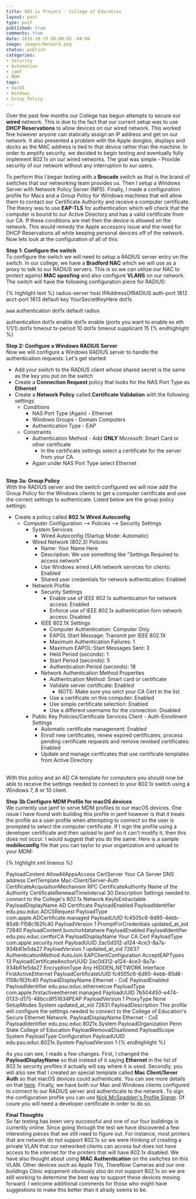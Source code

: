 ```yaml
---
title: 802.1x Project - College of Education
layout: post
type: post
published: true
comments: true
date: 2016-10-19 08:00:03 -04:00
image: images/Network.png
status: publish
categories:
- Security
- Automation
- jamf
- MDM
tags:
- macOS
- Windows
- Group Policy
---
```

Over the past few months our College has begun attempts to secure our **wired** network. This is due to the fact that our current setup was to use **DHCP Reservations** to allow devices on our wired network. This worked fine however anyone can statically assign an IP address and get on our network. It also presented a problem with the Apple dongles, displays and docks as the MAC address is tied to that device rather than the machine. In order to amplify security, we decided to begin testing and eventually fully implement 802.1x on our wired networks. The goal was simple - Provide security of our network without any interruption to our users.

To perform this I began testing with a **Brocade** switch as that is the brand of switches that our networking team provides us. Then I setup a Windows Server with Network Policy Server (NPS). Finally, I made a configuration profile for Macs and a Group Policy for Windows machines that will allow them to contact our Certificate Authority and receive a computer certificate. The theory was to use **EAP-TLS** for authentication which will check that the computer is bound to our Active Directory and has a valid certificate from our CA. If these conditions are met then the device is allowed on the network. This would remedy the Apple accessory issue and the need for DHCP Reservations all while keeping personal devices off of the network. Now lets look at the configuration of all of this:

**Step 1: Configure the switch**<br/>
To configure the switch we will need to setup a RADIUS server entry on the switch. In our college, we have a **Bradford NAC** which we will use as a proxy to talk to our RADIUS servers. This is so we can utilize our NAC to protect against **MAC spoofing** and also configure **VLANS** on our network. The switch will have the following configuration piece for RADIUS:

{% highlight text %}
radius-server host IPAddressOfRADIUS auth-port 1812 acct-port 1813 default key YourSecretKeyHere dot1x

aaa authentication dot1x default radius

authentication
    dot1x enable
    dot1x enable (ports you want to enable ex eth 1/1/1)
    dot1x timeout tx-period 10
    dot1x timeout supplicant 15
{% endhighlight %}

**Step 2: Configure a Windows RADIUS Server**<br/>
Now we will configure a Windows RADIUS server to handle the authentication requests. Let's get started:

- Add your switch to the RADIUS client whose shared secret is the same as the key you put on the switch
- Create a **Connection Request** policy that looks for the NAS Port Type as **Ethernet**
- Create a **Network Policy** called **Certificate Validation** with the following settings
    + Conditions
        * NAS Port Type (Again) - Ethernet
        * Windows Groups - Domain Computers
        * Authentication Type - EAP
    + Constraints
        * Authentication Method - Add **ONLY** Microsoft: Smart Card or other certificate
            - In the certificate settings select a certificate for the server from your CA
        * Again under NAS Port Type select Ethernet<br/><br/>

**Step 3a: Group Policy**<br/>
With the RADIUS server and the switch configured we will now add the Group Policy for the Windows clients to get a computer certificate and use the correct settings to authenticate. Listed below are the group policy settings:

- Create a policy called **802.1x Wired Autoconfig**
    - Computer Configuration --> Policies --> Security Settings
        - System Services
            - Wired Autoconfig (Startup Mode: Automatic)
        - Wired Network (802.3) Policies
            - Name: Your Name Here
            - Description: We use something like "Settings Required to access network"
            - Use Windows wired LAN network services for clients: Enabled
            - Shared user credentials for network authentication: Enabled
        - Network Profile
            - Security Settings
                - Enable use of IEEE 802.1x authentication for network access: Enabled
                - Enforce use of IEEE 802.1x authentication forn network access: Disabled
            - IEEE 802.1X Settings
                - Computer Authentication: Computer Only
                - EAPOL Start Message: Transmit per IEEE 802.1X
                - Maximum Authentication Failures: 1
                - Maximum EAPOL-Start Messages Sent: 3
                - Held Period (seconds): 1
                - Start Period (seconds): 5
                - Authentication Period (seconds): 18
            - Network Authentication Method Properties
                - Authentication Method: Smart card or certificate
                - Validate server certificate: Enabled
                    - NOTE: Make sure you selct your CA Cert in the list
                - Use a certificate on this computer: Enabled
                - Use simple certificate selection: Enabled
                - Use a different username for the connection: Disabled
        - Public Key Policies/Certificate Services Client - Auth-Enrollment Settings
            - Automatic certificate management: Enabled
            - Enroll new certificates, renew expired certificates, process pending certificate requests and remove revoked certificates: Enabled
            - Update and manage certficates that use certificate templates from Active Directory<br/><br/>

With this policy and an AD CA template for computers you should now be able to receive the settings needed to connect to your 802.1x switch using a Windows 7, 8 or 10 client.

**Step 3b Configure MDM Profile for macOS devices**<br/>
We currently use jamf to serve MDM profiles to our macOS devices. One issue I have found with building this profile in jamf however is that it treats the profile as a user profile when attempting to connect so the user is prompted to select the computer certificate. If I sign the profile using a developer certificate and then upload to jamf so it can't modify it, then this does not occur. I would suggest that you do the same. Here is a sample **mobileconfig** file that you can taylor to your organization and upload to your MDM:

{% highlight xml linenos %}
<?xml version="1.0" encoding="UTF-8"?>
<!DOCTYPE plist PUBLIC "-//Apple//DTD PLIST 1.0//EN" "http://www.apple.com/DTDs/PropertyList-1.0.dtd">
<plist version="1.0">
<dict>
    <key>PayloadContent</key>
    <array>
        <dict>
            <key>AllowAllAppsAccess</key>
            <true/>
            <key>CertServer</key>
            <string>Your CA Server DNS address</string>
            <key>CertTemplate</key>
            <string>Mac-Client/Server-Auth</string>
            <key>CertificateAcquisitionMechanism</key>
            <string>RPC</string>
            <key>CertificateAuthority</key>
            <string>Name of the Authority</string>
            <key>CertificateRenewalTimeInterval</key>
            <integer>30</integer>
            <key>Description</key>
            <string>Settings needed to connect to the College's 802.1x Network</string>
            <key>KeyIsExtractable</key>
            <false/>
            <key>PayloadDisplayName</key>
            <string>AD Certificate</string>
            <key>PayloadEnabled</key>
            <true/>
            <key>PayloadIdentifier</key>
            <string>edu.psu.educ.ADCSRequest</string>
            <key>PayloadType</key>
            <string>com.apple.ADCertificate.managed</string>
            <key>PayloadUUID</key>
            <string>fc4505c6-8d95-4ebb-85d8-f158c162fc40</string>
            <key>PayloadVersion</key>
            <integer>1</integer>
            <key>PromptForCredentials</key>
            <false/>
            <key>updated_at_xid</key>
            <integer>72640</integer>
        </dict>
        <dict>
            <key>PayloadContent</key>
            <data>
            bunchofdatahere
            </data>
            <key>PayloadEnabled</key>
            <true/>
            <key>PayloadIdentifier</key>
            <string>edu.psu.educ.certforCA</string>
            <key>PayloadDisplayName</key>
            <string>Your CA Cert</string>
            <key>PayloadType</key>
            <string>com.apple.security.root</string>
            <key>PayloadUUID</key>
            <string>2ac0d312-a124-4ce3-8a7a-934b61e5da27</string>
            <key>PayloadVersion</key>
            <integer>1</integer>
            <key>updated_at_xid</key>
            <integer>72637</integer>
        </dict>
        <dict>
            <key>AuthenticationMethod</key>
            <string></string>
            <key>AutoJoin</key>
            <true/>
            <key>EAPClientConfiguration</key>
            <dict>
                <key>AcceptEAPTypes</key>
                <array>
                    <integer>13</integer>
                </array>
                <key>PayloadCertificateAnchorUUID</key>
                <array>
                    <string>2ac0d312-a124-4ce3-8a7a-934b61e5da27</string>
                </array>
            </dict>
            <key>EncryptionType</key>
            <string>Any</string>
            <key>HIDDEN_NETWORK</key>
            <false/>
            <key>Interface</key>
            <string>FirstActiveEthernet</string>
            <key>PayloadCertificateUUID</key>
            <string>fc4505c6-8d95-4ebb-85d8-f158c162fc40</string>
            <key>PayloadDisplayName</key>
            <string>Ethernet - CoE</string>
            <key>PayloadEnabled</key>
            <true/>
            <key>PayloadIdentifier</key>
            <string>edu.psu.educ.ethernetcoe</string>
            <key>PayloadType</key>
            <string>com.apple.firstactiveethernet.managed</string>
            <key>PayloadUUID</key>
            <string>7b504450-e474-0133-d175-48bcc8f51634PEAP</string>
            <key>PayloadVersion</key>
            <integer>1</integer>
            <key>ProxyType</key>
            <string>None</string>
            <key>SetupModes</key>
            <array>
                <string>System</string>
            </array>
            <key>updated_at_xid</key>
            <integer>72631</integer>
        </dict>
    </array>
    <key>PayloadDescription</key>
    <string>This profile will configure the settings needed to connect to the College of Education's Secure Ethernet Network.</string>
    <key>PayloadDisplayName</key>
    <string>Ethernet - CoE</string>
    <key>PayloadIdentifier</key>
    <string>edu.psu.educ.8021x.System</string>
    <key>PayloadOrganization</key>
    <string>Penn State College of Education</string>
    <key>PayloadRemovalDisallowed</key>
    <false/>
    <key>PayloadScope</key>
    <string>System</string>
    <key>PayloadType</key>
    <string>Configuration</string>
    <key>PayloadUUID</key>
    <string>edu.psu.educ.8021x.System</string>
    <key>PayloadVersion</key>
    <integer>1</integer>
</dict>
</plist>
{% endhighlight %}

As you can see, I made a few changes. First, I changed the **PayloadDisplayName** so that instead of it saying **Ethernet** in the list of 802.1x security profiles it actually will say where it is used. Secondly, you will also see that I created an special template called **Mac Client/Sever Auth** so that macOS devices could authenticate. You can see more details on that [here](https://www.afp548.com/2012/11/20/802-1x-eaptls-machine-auth-mtlion-adcerts/ "802.1x EAP-TLS Machine Authentication in Mt. Lion with AD Certificates"). Finally, we have both our Mac and Windows clients configured to connect to our RADIUS server and authenticate to the network. To sign the configuration profile you can use [Nick McSpadden's Profile Signer](https://github.com/nmcspadden/ProfileSigner "Profile Signer"). Of coure you will need a developer certificate in order to do so.

**Final Thoughts**<br/>
So far testing has been very successful and one of our four buildings is currently online. Since going through the test we have discovered a few interesting pieces that we still need to figure out. For instance, most printers that are network do not support 802.1x so we were thinking of creating a private VLAN that our networked clients can access but does not have access to the internet for the printers that will have 802.1x disabled. We have also thought about using **MAC Authentication** on the switches on this VLAN. Other devices such as Apple TVs, ThereNow Cameras and our one buildings Clinic eqiupment obviously also do not support 802.1x so we are still working to determine the best way to support these devices moving forward. I welcome additional comments for those who might have suggestions to make this better than it alrady seems to be.




